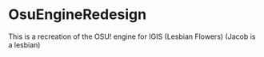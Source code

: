 # OsuEngineRedesign
This is a recreation of the OSU! engine for IGIS (Lesbian Flowers)
(Jacob is a lesbian)
